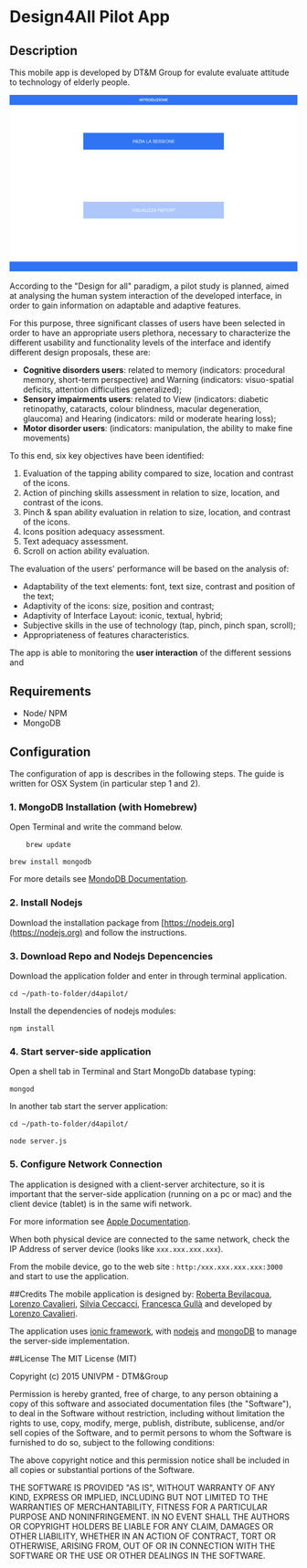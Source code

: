 # Design4All Pilot App

## Description
This mobile app is developed by DT&M Group for evalute evaluate attitude to technology of elderly people. 

![Initial app screenshot](img/screenshot-1.png)

According to the "Design for all" paradigm, a pilot study is planned, aimed at analysing the human system interaction of the developed interface, in order to gain information on adaptable and adaptive features.

For this purpose, three significant classes of users have been selected in order to have an appropriate users plethora, necessary to characterize  the different  usability and functionality levels of the interface and identify  different design proposals, these are:

* __Cognitive disorders users__: related to memory (indicators: procedural memory, short-term perspective) and Warning (indicators: visuo-spatial deficits, attention difficulties generalized);
* __Sensory impairments users__: related to View  (indicators: diabetic retinopathy, cataracts, colour blindness, macular degeneration, glaucoma) and Hearing (indicators: mild or moderate hearing loss);
* __Motor disorder users__:  (indicators: manipulation, the ability to make fine movements)


To this end, six key objectives have been identified: 

1. Evaluation of the tapping ability compared to  size, location and contrast of the icons.
2. Action of pinching skills assessment in relation to size, location, and contrast of the icons.
3. Pinch \& span ability evaluation in relation to size, location, and contrast of the icons.
4. Icons position adequacy assessment.
5. Text adequacy assessment.
6. Scroll on action ability evaluation.

The evaluation of the users' performance will be based on the analysis of:

* Adaptability of the text elements: font, text size, contrast and position of the text;
* Adaptivity of the icons: size, position and contrast;
* Adaptivity of Interface Layout: iconic, textual, hybrid;
* Subjective skills in the use of technology (tap, pinch, pinch span, scroll);
* Appropriateness of features characteristics.

The app is able to monitoring the __user interaction__ of the different sessions and
## Requirements
* Node/ NPM
* MongoDB

## Configuration
The configuration of app is describes in the following steps. 
The guide is written for OSX System (in particular step 1 and 2).

### 1. MongoDB Installation (with Homebrew)
Open Terminal and write the command below.

```
    brew update      
```

```
brew install mongodb
```

For more details see [MondoDB Documentation](http://docs.mongodb.org/manual/tutorial/install-mongodb-on-os-x/).

### 2. Install Nodejs
Download the installation package from [https://nodejs.org](https://nodejs.org) and follow the instructions.

### 3. Download Repo and Nodejs Depencencies
Download the application folder and enter in through terminal application.

```
cd ~/path-to-folder/d4apilot/
```

Install the dependencies of nodejs modules:

```
npm install
```

### 4. Start server-side application
Open a shell tab in Terminal and Start MongoDb database typing:

```
mongod
```

In another tab start the server application:

```
cd ~/path-to-folder/d4apilot/
```

```
node server.js
```

### 5. Configure Network Connection
The application is designed with a client-server architecture, so it is important that the server-side application (running on a pc or mac) and the client device (tablet) is in the same wifi network. 

For more information see [Apple Documentation](https://support.apple.com/kb/PH13796?viewlocale=en_US&locale=us_US).

When both physical device are connected to the same network, check the IP Address of server device (looks like ```xxx.xxx.xxx.xxx```). 

From the mobile device, go to the web site : ```http:/xxx.xxx.xxx.xxx:3000``` and start to use the application.

##Credits
The mobile application is designed by: [Roberta Bevilacqua](mailto:robibevi@yahoo.it), [Lorenzo Cavalieri](mailto:lorenzo.cavalieri@univpm.it), [Silvia Ceccacci](mailto:s.ceccacci@univpm.it), [Francesca Gullà](mailto:f.gulla@univpm.it) and developed by [Lorenzo Cavalieri](mailto:lorenzo.cavalieri@univpm.it).

The application uses [ionic framework](http://ionicframework.com), with [nodejs](https://nodejs.org) and [mongoDB](https://www.mongodb.org) to manage the server-side implementation.

##License
The MIT License (MIT)

Copyright (c) 2015 UNIVPM - DTM&Group 

Permission is hereby granted, free of charge, to any person obtaining a copy of this software and associated documentation files (the "Software"), to deal
in the Software without restriction, including without limitation the rights to use, copy, modify, merge, publish, distribute, sublicense, and/or sell
copies of the Software, and to permit persons to whom the Software is furnished to do so, subject to the following conditions:

The above copyright notice and this permission notice shall be included in all copies or substantial portions of the Software.

THE SOFTWARE IS PROVIDED "AS IS", WITHOUT WARRANTY OF ANY KIND, EXPRESS OR IMPLIED, INCLUDING BUT NOT LIMITED TO THE WARRANTIES OF MERCHANTABILITY, FITNESS FOR A PARTICULAR PURPOSE AND NONINFRINGEMENT. IN NO EVENT SHALL THE AUTHORS OR COPYRIGHT HOLDERS BE LIABLE FOR ANY CLAIM, DAMAGES OR OTHER LIABILITY, WHETHER IN AN ACTION OF CONTRACT, TORT OR OTHERWISE, ARISING FROM, OUT OF OR IN CONNECTION WITH THE SOFTWARE OR THE USE OR OTHER DEALINGS IN THE SOFTWARE.